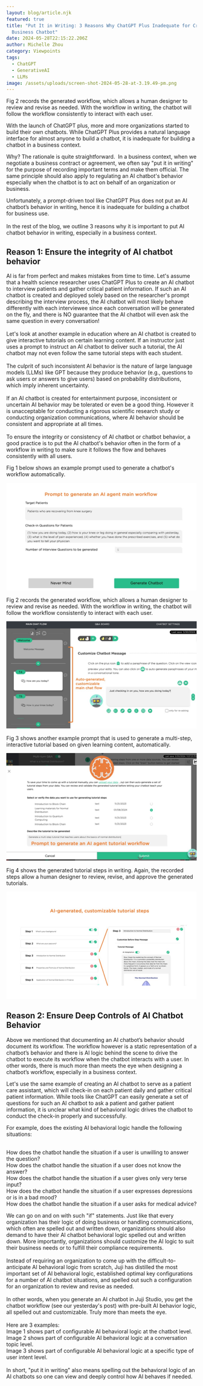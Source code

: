 ```yaml
---
layout: blog/article.njk
featured: true
title: "Put It in Writing: 3 Reasons Why ChatGPT Plus Inadequate for Creating a
  Business Chatbot"
date: 2024-05-28T22:15:22.206Z
author: Michelle Zhou
category: Viewpoints
tags:
  - ChatGPT
  - GenerativeAI
  - LLMs
image: /assets/uploads/screen-shot-2024-05-28-at-3.19.49-pm.png
---
```

Fig 2 records the generated workflow, which allows a human designer to review and revise as needed. With the workflow in writing, the chatbot will follow the workflow consistently to interact with each user. 

W﻿ith the launch of ChatGPT plus, more and more organizations started to build their own chatbots. While ChatGPT Plus provides a natural language interface for almost anyone to build a chatbot, it is inadequate for building a chatbot in a business context.

Why? The rationale is quite straightforward.  In a business context, when we negotiate a business contract or agreement, we often say "put it in writing" for the purpose of recording important terms and make them official. The same principle should also apply to regulating an AI chatbot's behavior especially when the chatbot is to act on behalf of an organization or business.

Unfortunately, a prompt-driven tool like ChatGPT Plus does not put an AI chatbot’s behavior in writing, hence it is inadequate for building a chatbot for business use.\
\
In the rest of the blog, we outline 3 reasons why it is important to put AI chatbot behavior in writing, especially in a business context.

## Reason 1: Ensure the integrity of AI chatbot behavior

AI is far from perfect and makes mistakes from time to time. Let's assume that a health science researcher uses ChatGPT Plus to create an AI chatbot to interview patients and gather critical patient information. If such an AI chatbot is created and deployed solely based on the researcher's prompt describing the interview process, the AI chatbot will most likely behave differently with each interviewee since each conversation will be generated on the fly, and there is NO guarantee that the AI chatbot will even ask the same question in every conversation!\
\
Let's look at another example in education where an AI chatbot is created to give interactive tutorials on certain learning content. If an instructor just uses a prompt to instruct an AI chatbot to deliver such a tutorial, the AI chatbot may not even follow the same tutorial steps with each student.\
\
The culprit of such inconsistent AI behavior is the nature of large language models (LLMs) like GPT because they produce behavior (e.g., questions to ask users or answers to give users) based on probability distributions, which imply inherent uncertainty.\
\
If an AI chatbot is created for entertainment purpose, inconsistent or uncertain AI behavior may be tolerated or even be a good thing. However it is unacceptable for conducting a rigorous scientific research study or conducting organization communications, where AI behavior should be consistent and appropriate at all times.\
\
To ensure the integrity or consistency of AI chatbot or chatbot behavior, a good practice is to put the AI chatbot's behavior often in the form of a workflow in writing to make sure it follows the flow and behaves consistently with all users.

F﻿ig 1 below shows an example prompt used to generate a chatbot's workflow automatically. 

![A prompt used to generate a chatbot workflow automatically](/assets/uploads/image1.jpg "Fig 1. A prompt used to generate a chatbot workflow automatically")

Fig 2 records the generated workflow, which allows a human designer to review and revise as needed. With the workflow in writing, the chatbot will follow the workflow consistently to interact with each user. 

![A graphical user interface displays the generated chatbot workflow.](/assets/uploads/image2.jpg "Fig 2. The graphical display of a generated chatbot workflow that a human can review and edit.")

F﻿ig 3 shows another example prompt that is used to generate a multi-step, interactive tutorial based on given learning content, automatically. 

![A graphical user interface shows a prompt for generating a tutorial](/assets/uploads/image3.jpg "Fig 3. An example prompt used to auto-generate an interactive tutorial.")

F﻿ig 4 shows the generated tutorial steps in writing. Again, the recorded steps allow a human designer to review, revise, and approve the generated tutorials. 

![A graphical user interface displays a generated, multi-step tutorial](/assets/uploads/image4.jpg "Fig 4. The generated, multi-step tutorial for a human to review and edit.")

## R﻿eason 2: Ensure Deep Controls of AI Chatbot Behavior

Above we mentioned that documenting an AI chatbot’s behavior should document its workflow. The workflow however is a static representation of a chatbot’s behavior and there is AI logic behind the scene to drive the chatbot to execute its workflow when the chatbot interacts with a user. In other words, there is much more than meets the eye when designing a chatbot’s workflow, especially in a business context. 

Let's use the same example of creating an AI chatbot to serve as a patient care assistant, which will check-in on each patient daily and gather critical patient information. While tools like ChatGPT can easily generate a set of questions for such an AI chatbot to ask a patient and gather patient information, it is unclear what kind of behavioral logic drives the chatbot to conduct the check-in properly and successfully.

For example, does the existing AI behavioral logic handle the following situations:

\
How does the chatbot handle the situation if a user is unwilling to answer the question?\
How does the chatbot handle the situation if a user does not know the answer?\
How does the chatbot handle the situation if a user gives only very terse input?\
How does the chatbot handle the situation if a user expresses depressions or is in a bad mood?\
How does the chatbot handle the situation if a user asks for medical advice?

We can go on and on with such "if" statements. Just like that every organization has their logic of doing business or handling communications, which often are spelled out and written down, organizations should also demand to have their AI chatbot behavioral logic spelled out and written down. More importantly, organizations should customize the AI logic to suit their business needs or to fulfill their compliance requirements.\
\
Instead of requiring an organization to come up with the difficult-to-anticipate AI behavioral logic from scratch, Juji has distilled the most important set of AI behavioral logic, established optimal key configurations for a number of AI chatbot situations, and spelled out such a configuration for an organization to review and revise as needed.\
\
In other words, when you generate an AI chatbot in Juji Studio, you get the chatbot workflow (see our yesterday's post) with pre-built AI behavior logic, all spelled out and customizable. Truly more than meets the eye.\
\
Here are 3 examples:\
Image 1 shows part of configurable AI behavioral logic at the chatbot level.\
Image 2 shows part of configurable AI behavioral logic at a conversation topic level.\
Image 3 shows part of configurable AI behavioral logic at a specific type of user intent level.\
\
In short, "put it in writing" also means spelling out the behavioral logic of an AI chatbots so one can view and deeply control how AI behaves if needed.